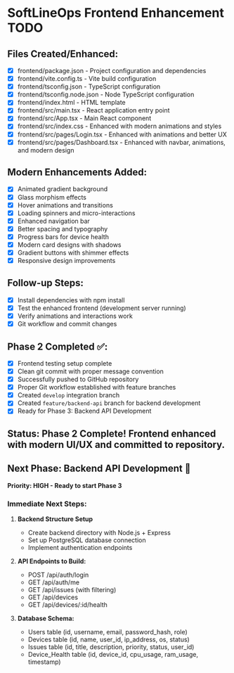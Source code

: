 # SoftLineOps Frontend Enhancement TODO

## Files Created/Enhanced:
- [x] frontend/package.json - Project configuration and dependencies
- [x] frontend/vite.config.ts - Vite build configuration
- [x] frontend/tsconfig.json - TypeScript configuration
- [x] frontend/tsconfig.node.json - Node TypeScript configuration
- [x] frontend/index.html - HTML template
- [x] frontend/src/main.tsx - React application entry point
- [x] frontend/src/App.tsx - Main React component
- [x] frontend/src/index.css - Enhanced with modern animations and styles
- [x] frontend/src/pages/Login.tsx - Enhanced with animations and better UX
- [x] frontend/src/pages/Dashboard.tsx - Enhanced with navbar, animations, and modern design

## Modern Enhancements Added:
- [x] Animated gradient background
- [x] Glass morphism effects
- [x] Hover animations and transitions
- [x] Loading spinners and micro-interactions
- [x] Enhanced navigation bar
- [x] Better spacing and typography
- [x] Progress bars for device health
- [x] Modern card designs with shadows
- [x] Gradient buttons with shimmer effects
- [x] Responsive design improvements

## Follow-up Steps:
- [x] Install dependencies with npm install
- [x] Test the enhanced frontend (development server running)
- [x] Verify animations and interactions work
- [x] Git workflow and commit changes

## Phase 2 Completed ✅:
- [x] Frontend testing setup complete
- [x] Clean git commit with proper message convention
- [x] Successfully pushed to GitHub repository
- [x] Proper Git workflow established with feature branches
- [x] Created `develop` integration branch
- [x] Created `feature/backend-api` branch for backend development
- [x] Ready for Phase 3: Backend API Development

## Status: Phase 2 Complete! Frontend enhanced with modern UI/UX and committed to repository.

## Next Phase: Backend API Development 🎯
**Priority: HIGH - Ready to start Phase 3**

### Immediate Next Steps:
1. **Backend Structure Setup**
   - Create backend directory with Node.js + Express
   - Set up PostgreSQL database connection
   - Implement authentication endpoints

2. **API Endpoints to Build:**
   - POST /api/auth/login
   - GET /api/auth/me
   - GET /api/issues (with filtering)
   - GET /api/devices
   - GET /api/devices/:id/health

3. **Database Schema:**
   - Users table (id, username, email, password_hash, role)
   - Devices table (id, name, user_id, ip_address, os, status)
   - Issues table (id, title, description, priority, status, user_id)
   - Device_Health table (id, device_id, cpu_usage, ram_usage, timestamp)
